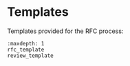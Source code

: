 # Templates

Templates provided for the RFC process:

```{toctree}
:maxdepth: 1
rfc_template
review_template
```
